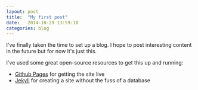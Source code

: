 ```yaml
---
layout: post
title:  "My first post"
date:   2014-10-29 13:59:10
categories: blog
---
```


I've finally taken the time to set up a blog. I hope to post interesting content in the future but for now it's just this.

I've used some great open-source resources to get this up and running:

* [Github Pages](https://pages.github.com) for getting the site live
* [Jekyll](http://jekyllrb.com) for creating a site without the fuss of a database